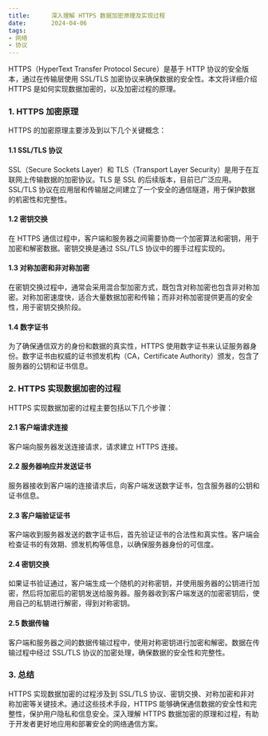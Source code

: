 ```yaml
---
title:      深入理解 HTTPS 数据加密原理及实现过程
date:       2024-04-06
tags:
- 网络
- 协议
--- 
```


HTTPS（HyperText Transfer Protocol Secure）是基于 HTTP 协议的安全版本，通过在传输层使用 SSL/TLS 加密协议来确保数据的安全性。本文将详细介绍 HTTPS 是如何实现数据加密的，以及加密过程的原理。

### 1. HTTPS 加密原理

HTTPS 的加密原理主要涉及到以下几个关键概念：

#### 1.1 SSL/TLS 协议

SSL（Secure Sockets Layer）和 TLS（Transport Layer Security）是用于在互联网上传输数据的加密协议。TLS 是 SSL 的后续版本，目前已广泛应用。SSL/TLS 协议在应用层和传输层之间建立了一个安全的通信隧道，用于保护数据的机密性和完整性。

#### 1.2 密钥交换

在 HTTPS 通信过程中，客户端和服务器之间需要协商一个加密算法和密钥，用于加密和解密数据。密钥交换是通过 SSL/TLS 协议中的握手过程实现的。

#### 1.3 对称加密和非对称加密

在密钥交换过程中，通常会采用混合型加密方式，既包含对称加密也包含非对称加密。对称加密速度快，适合大量数据加密和传输；而非对称加密提供更高的安全性，用于密钥交换阶段。

#### 1.4 数字证书

为了确保通信双方的身份和数据的真实性，HTTPS 使用数字证书来认证服务器身份。数字证书由权威的证书颁发机构（CA，Certificate Authority）颁发，包含了服务器的公钥和证书信息。

### 2. HTTPS 实现数据加密的过程

HTTPS 实现数据加密的过程主要包括以下几个步骤：

#### 2.1 客户端请求连接

客户端向服务器发送连接请求，请求建立 HTTPS 连接。

#### 2.2 服务器响应并发送证书

服务器接收到客户端的连接请求后，向客户端发送数字证书，包含服务器的公钥和证书信息。

#### 2.3 客户端验证证书

客户端收到服务器发送的数字证书后，首先验证证书的合法性和真实性。客户端会检查证书的有效期、颁发机构等信息，以确保服务器身份的可信度。

#### 2.4 密钥交换

如果证书验证通过，客户端生成一个随机的对称密钥，并使用服务器的公钥进行加密，然后将加密后的密钥发送给服务器。服务器收到客户端发送的加密密钥后，使用自己的私钥进行解密，得到对称密钥。

#### 2.5 数据传输

客户端和服务器之间的数据传输过程中，使用对称密钥进行加密和解密。数据在传输过程中经过 SSL/TLS 协议的加密处理，确保数据的安全性和完整性。

### 3. 总结

HTTPS 实现数据加密的过程涉及到 SSL/TLS 协议、密钥交换、对称加密和非对称加密等关键技术。通过这些技术手段，HTTPS 能够确保通信数据的安全性和完整性，保护用户隐私和信息安全。深入理解 HTTPS 数据加密的原理和过程，有助于开发者更好地应用和部署安全的网络通信方案。